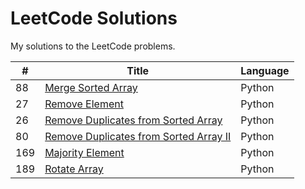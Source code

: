 # LeetCode Solutions

My solutions to the LeetCode problems.

| # | Title                                     | Language |
|---|-------------------------------------------|----------|
| 88 | [Merge Sorted Array](https://leetcode.com/problems/merge-sorted-array/description/?envType=study-plan-v2&envId=top-interview-150) | Python |
| 27 | [Remove Element](https://leetcode.com/problems/remove-element/?envType=study-plan-v2&envId=top-interview-150) | Python |
| 26 | [Remove Duplicates from Sorted Array](https://leetcode.com/problems/remove-duplicates-from-sorted-array/?envType=study-plan-v2&envId=top-interview-150) | Python |
| 80 | [Remove Duplicates from Sorted Array II](https://leetcode.com/problems/remove-duplicates-from-sorted-array-ii/?envType=study-plan-v2&envId=top-interview-150) | Python |
| 169 | [Majority Element](https://leetcode.com/problems/majority-element/?envType=study-plan-v2&envId=top-interview-150) | Python |
| 189 | [Rotate Array](https://leetcode.com/problems/rotate-array/?envType=study-plan-v2&envId=top-interview-150) | Python |